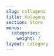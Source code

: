```yaml
---
slug: collagens
title: Kolageny
section: Store
menus:
  categories:
    weight: 7
layout: category
---
```

